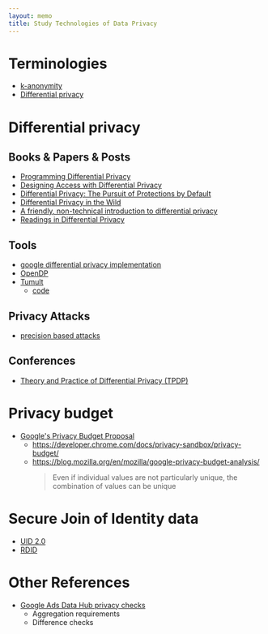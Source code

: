 ```yaml
---
layout: memo
title: Study Technologies of Data Privacy
---
```


# Terminologies
- [k-anonymity](https://en.wikipedia.org/wiki/K-anonymity)
- [Differential privacy](https://en.wikipedia.org/wiki/Differential_privacy)

# Differential privacy
## Books & Papers & Posts
- [Programming Differential Privacy](https://programming-dp.com/)
- [Designing Access with Differential Privacy](https://admindatahandbook.mit.edu/book/v1.0/diffpriv.html)
- [Differential Privacy: The Pursuit of Protections by Default](https://cacm.acm.org/magazines/2021/2/250080-differential-privacy/fulltext)
- [Differential Privacy in the Wild](http://sigmod2017.org/wp-content/uploads/2017/03/04-Differential-Privacy-in-the-wild-1.pdf)
- [A friendly, non-technical introduction to differential privacy](https://desfontain.es/privacy/friendly-intro-to-differential-privacy.html)
- [Readings in Differential Privacy](https://github.com/xerial/dp-readings)

## Tools
- [google differential privacy implementation](https://github.com/google/differential-privacy)
- [OpenDP](https://opendp.org/)
- [Tumult](https://docs.tmlt.dev/core/latest/tutorials/first-tutorial.html)
  - [code](https://gitlab.com/tumult-labs/core)

## Privacy Attacks
- [precision based attacks](https://www.tmlt.io/research/tiny-bits-matter-precision-based-attacks-on-differential-privacy)

## Conferences
- [Theory and Practice of Differential Privacy (TPDP)](https://tpdp.journalprivacyconfidentiality.org/2022/)

# Privacy budget
- [Google's Privacy Budget Proposal](https://github.com/mikewest/privacy-budget)
  - https://developer.chrome.com/docs/privacy-sandbox/privacy-budget/
  - https://blog.mozilla.org/en/mozilla/google-privacy-budget-analysis/
    > Even if individual values are not particularly unique, the combination of values can be unique

# Secure Join of Identity data
- [UID 2.0](https://github.com/UnifiedID2/uid2docs)
- [RDID](https://developers.google.com/ads-data-hub/guides/rdid-matching)

# Other References
- [Google Ads Data Hub privacy checks](https://developers.google.com/ads-data-hub/guides/privacy-checks)
  - Aggregation requirements
  - Difference checks
